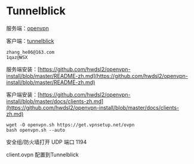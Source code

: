 # Tunnelblick

服务端：[openvpn](https://openvpn.net)

客户端：[tunnelblick](https://tunnelblick.net)

```
zhang_he06@163.com
1qaz@WSX
```


服务端安装：[https://github.com/hwdsl2/openvpn-install/blob/master/README-zh.md](https://github.com/hwdsl2/openvpn-install/blob/master/README-zh.md)

客户端安装：[https://github.com/hwdsl2/openvpn-install/blob/master/docs/clients-zh.md](https://github.com/hwdsl2/openvpn-install/blob/master/docs/clients-zh.md)

```
wget -O openvpn.sh https://get.vpnsetup.net/ovpn
bash openvpn.sh --auto
```

安全组/防火墙打开 UDP 端口 1194

client.ovpn 配置到Tunnelblick
